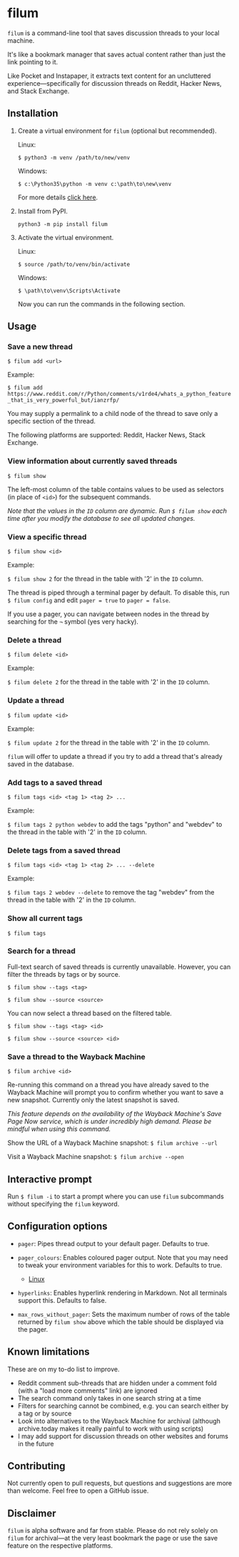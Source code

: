 # filum 

`filum` is a command-line tool that saves discussion threads to your local machine. 

It's like a bookmark manager that saves actual content rather than just the link pointing to it.

Like Pocket and Instapaper, it extracts text content for an uncluttered experience&mdash;specifically for discussion threads on Reddit, Hacker News, and Stack Exchange.


## Installation

1. Create a virtual environment for `filum` (optional but recommended).

    Linux: 

    `$ python3 -m venv /path/to/new/venv`

    Windows: 

    `$ c:\Python35\python -m venv c:\path\to\new\venv`

    For more details [click here](https://docs.python.org/3/library/venv.html).


2. Install from PyPI.

    `python3 -m pip install filum`


3. Activate the virtual environment.

    Linux:

    `$ source /path/to/venv/bin/activate`

    Windows:

    `$ \path\to\venv\Scripts\Activate`

    Now you can run the commands in the following section.


## Usage

### Save a new thread

`$ filum add <url>`

Example: 

`$ filum add https://www.reddit.com/r/Python/comments/v1rde4/whats_a_python_feature_that_is_very_powerful_but/ianzrfp/`

You may supply a permalink to a child node of the thread to save only a specific section of the thread.

The following platforms are supported: Reddit, Hacker News, Stack Exchange.

### View information about currently saved threads

`$ filum show`

The left-most column of the table contains values to be used as selectors (in place of `<id>`) for the subsequent commands.

*Note that the values in the `ID` column are dynamic. Run `$ filum show` each time after you modify the database to see all updated changes.* 

### View a specific thread

`$ filum show <id>`

Example: 

`$ filum show 2` for the thread in the table with '2' in the `ID` column.

The thread is piped through a terminal pager by default. To disable this, run `$ filum config` and edit `pager = true` to `pager = false`.

If you use a pager, you can navigate between nodes in the thread by searching for the `¬` symbol (yes very hacky).

### Delete a thread

`$ filum delete <id>`

Example: 

`$ filum delete 2` for the thread in the table with '2' in the `ID` column.

### Update a thread

`$ filum update <id>`

Example: 

`$ filum update 2` for the thread in the table with '2' in the `ID` column.

`filum` will offer to update a thread if you try to add a thread that's already saved in the database.

### Add tags to a saved thread

`$ filum tags <id> <tag 1> <tag 2> ...`

Example: 

`$ filum tags 2 python webdev` to add the tags "python" and "webdev" to the thread in the table with '2' in the `ID` column.

### Delete tags from a saved thread

`$ filum tags <id> <tag 1> <tag 2> ... --delete`

Example: 

`$ filum tags 2 webdev --delete` to remove the tag "webdev" from the thread in the table with '2' in the `ID` column.

### Show all current tags

`$ filum tags`

### Search for a thread

Full-text search of saved threads is currently unavailable. However, you can filter the threads by tags or by source.

`$ filum show --tags <tag>`

`$ filum show --source <source>`

You can now select a thread based on the filtered table.

`$ filum show --tags <tag> <id>`

`$ filum show --source <source> <id>`

### Save a thread to the Wayback Machine

`$ filum archive <id>`

Re-running this command on a thread you have already saved to the Wayback Machine will prompt you to confirm whether you want to save a new snapshot. Currently only the latest snapshot is saved.

*This feature depends on the availability of the Wayback Machine's Save Page Now service, which is under incredibly high demand. Please be mindful when using this command.*

Show the URL of a Wayback Machine snapshot: `$ filum archive --url`

Visit a Wayback Machine snapshot: `$ filum archive --open`


## Interactive prompt

Run `$ filum -i` to start a prompt where you can use `filum` subcommands without specifying the `filum` keyword.


## Configuration options

- `pager`: Pipes thread output to your default pager. Defaults to true.

- `pager_colours`: Enables coloured pager output. Note that you may need to tweak your environment variables for this to work. Defaults to true.
    - [Linux](https://serverfault.com/a/35888)

- `hyperlinks`: Enables hyperlink rendering in Markdown. Not all terminals support this. Defaults to false.

- `max_rows_without_pager`: Sets the maximum number of rows of the table returned by `filum show` above which the table should be displayed via the pager.


## Known limitations

These are on my to-do list to improve.

- Reddit comment sub-threads that are hidden under a comment fold (with a "load more comments" link) are ignored
- The search command only takes in one search string at a time
- Filters for searching cannot be combined, e.g. you can search either by a tag or by source
- Look into alternatives to the Wayback Machine for archival (although archive.today makes it really painful to work with using scripts)
- I may add support for discussion threads on other websites and forums in the future


## Contributing

Not currently open to pull requests, but questions and suggestions are more than welcome. Feel free to open a GitHub issue.


## Disclaimer

`filum` is alpha software and far from stable. Please do not rely solely on `filum` for archival&mdash;at the very least bookmark the page or use the save feature on the respective platforms.